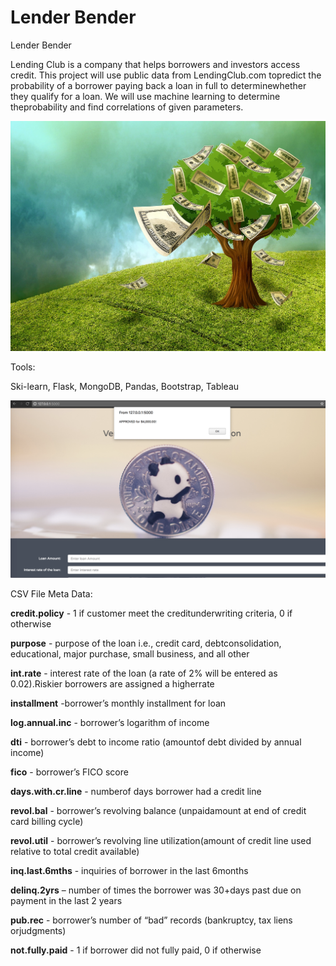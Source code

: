 # Lender Bender



Lender Bender

 

Lending Club is a company that helps borrowers and investors access credit. This project will use public data from LendingClub.com topredict the probability of a borrower paying back a loan in full to determinewhether they qualify for a loan. We will use machine learning to determine theprobability and find correlations of given parameters.

![GitHub Logo](images/cash.jpg)

Tools:

Ski-learn, Flask, MongoDB, Pandas, Bootstrap, Tableau

 ![GitHub Logo](images/panda.png)

 

CSV File Meta Data:

**credit.policy** - 1 if customer meet the creditunderwriting criteria, 0 if otherwise

**purpose** -  purpose of the loan i.e., credit card, debtconsolidation, educational, major purchase, small business, and all other           

**int.rate** - interest rate of the loan (a rate of 2% will be entered as 0.02).Riskier borrowers are assigned a  higherrate

**installment**  -borrower’s monthly installment for loan

**log.annual.inc** - borrower’s logarithm of income

**dti** - borrower’s debt to income ratio (amountof debt divided by annual income)

**fico** - borrower’s FICO score

**days.with.cr.line**  - numberof days borrower had a credit line

**revol.bal** - borrower’s revolving balance (unpaidamount at end of credit card billing cycle)

**revol.util** - borrower’s revolving line utilization(amount of credit line used relative to total credit available)

**inq.last.6mths** - inquiries of borrower in the last 6months

**delinq.2yrs** – number of times the borrower was 30+days past due on payment in the last 2 years

**pub.rec** -  borrower’s number of  “bad” records (bankruptcy, tax liens orjudgments) 

**not.fully.paid**  - 1 if borrower did not fully paid, 0 if otherwise



